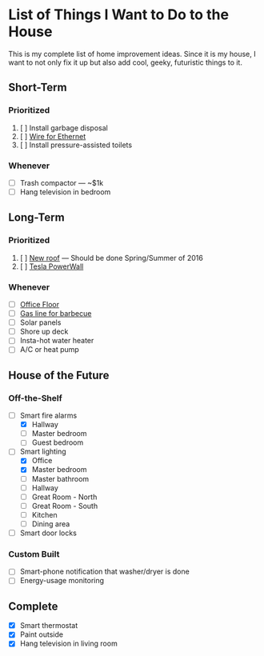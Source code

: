 # List of Things I Want to Do to the House

This is my complete list of home improvement ideas. Since it is my house, I want to not only fix it up but also add cool, geeky, futuristic things to it.

## Short-Term

### Prioritized

1. [ ] Install garbage disposal
1. [ ] [Wire for Ethernet](ethernet.md)
1. [ ] Install pressure-assisted toilets

### Whenever

* [ ] Trash compactor &mdash; ~$1k
* [ ] Hang television in bedroom

## Long-Term

### Prioritized

1. [ ] [New roof](new-roof.md) &mdash; Should be done Spring/Summer of 2016
1. [ ] [Tesla PowerWall](powerwall.md)

### Whenever

* [ ] [Office Floor](office-floor.md)
* [ ] [Gas line for barbecue](gas-line-for-barbecue.md)
* [ ] Solar panels
* [ ] Shore up deck
* [ ] Insta-hot water heater
* [ ] A/C or heat pump

## House of the Future

### Off-the-Shelf

* [ ] Smart fire alarms
    * [x] Hallway
    * [ ] Master bedroom
    * [ ] Guest bedroom
* [ ] Smart lighting
    * [x] Office
    * [x] Master bedroom
    * [ ] Master bathroom
    * [ ] Hallway
    * [ ] Great Room - North
    * [ ] Great Room - South
    * [ ] Kitchen
    * [ ] Dining area
* [ ] Smart door locks

### Custom Built

* [ ] Smart-phone notification that washer/dryer is done
* [ ] Energy-usage monitoring

## Complete

* [x] Smart thermostat
* [x] Paint outside
* [x] Hang television in living room
